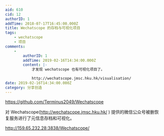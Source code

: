 ```yaml
---
aid: 610
cid: 12
authorID: 1
addTime: 2018-07-17T16:45:00.000Z
title: Wechatscope 的存档与可视化项目
tags:
    - wechatscope
    - 项目
comments:
    -
        authorID: 1
        addTime: 2019-02-16T14:34:00.000Z
        content: |-
            才发现 wechatscope 也有可视化项目了。

            http://wechatscope.jmsc.hku.hk/visualisation/
date: 2019-02-16T14:34:00.000Z
category: 分享创造
---
```


https://github.com/Terminus2049/Wechatscope

对 Wechatscope(http://wechatscope.jmsc.hku.hk/ ) 提供的微信公众号被删恢复服务进行了元信息存档和可视化。

http://159.65.232.28:3838/Wechatscope/
